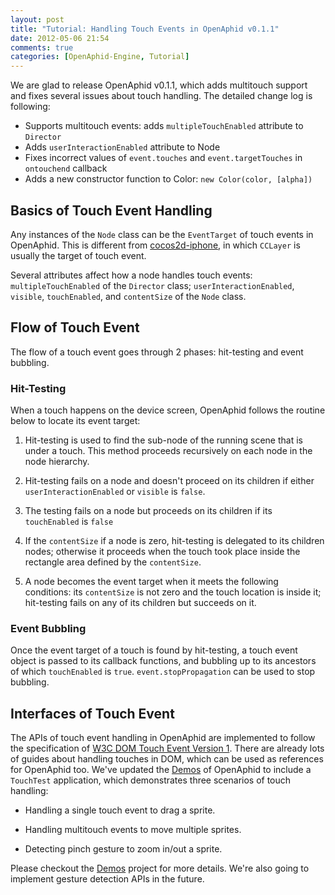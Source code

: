 ```yaml
---
layout: post
title: "Tutorial: Handling Touch Events in OpenAphid v0.1.1"
date: 2012-05-06 21:54
comments: true
categories: [OpenAphid-Engine, Tutorial]
---
```


We are glad to release OpenAphid v0.1.1, which adds multitouch support and fixes several issues about touch handling. The detailed change log is following:

<!-- more -->

- Supports multitouch events: adds `multipleTouchEnabled` attribute to `Director` 
- Adds `userInteractionEnabled` attribute to Node
- Fixes incorrect values of `event.touches` and `event.targetTouches` in `ontouchend` callback
- Adds a new constructor function to Color: `new Color(color, [alpha])` 

## Basics of Touch Event Handling

Any instances of the `Node` class can be the `EventTarget` of touch events in OpenAphid. This is different from [cocos2d-iphone](http://www.cocos2d-iphone.org/), in which `CCLayer` is usually the target of touch event.

Several attributes affect how a node handles touch events: `multipleTouchEnabled` of the `Director` class; `userInteractionEnabled`, `visible`, `touchEnabled`, and `contentSize` of the `Node` class.

## Flow of Touch Event

The flow of a touch event goes through 2 phases: hit-testing and event bubbling.

### Hit-Testing

When a touch happens on the device screen, OpenAphid follows the routine below to locate its event target:

1. Hit-testing is used to find the sub-node of the running scene that is under a touch. This method proceeds recursively on each node in the node hierarchy.

2. Hit-testing fails on a node and doesn't proceed on its children if either `userInteractionEnabled` or `visible` is `false`.

3. The testing fails on a node but proceeds on its children if its `touchEnabled` is `false`

4. If the `contentSize` if a node is zero, hit-testing is delegated to its children nodes; otherwise it proceeds when the touch took place inside the rectangle area defined by the `contentSize`.

5. A node becomes the event target when it meets the following conditions: its `contentSize` is not zero and the touch location is inside it; hit-testing fails on any of its children but succeeds on it.

### Event Bubbling

Once the event target of a touch is found by hit-testing, a touch event object is passed to its callback functions, and bubbling up to its ancestors of which `touchEnabled` is `true`. `event.stopPropagation` can be used to stop bubbling.

## Interfaces of Touch Event

The APIs of touch event handling in OpenAphid are implemented to follow the specification of [W3C DOM Touch Event Version 1](http://www.w3.org/TR/touch-events/). There are already lots of guides about handling touches in DOM, which can be used as references for OpenAphid too. We've updated the [Demos](https://github.com/openaphid/Demos) of OpenAphid to include a `TouchTest` application, which demonstrates three scenarios of touch handling:

- Handling a single touch event to drag a sprite.

- Handling multitouch events to move multiple sprites.

- Detecting pinch gesture to zoom in/out a sprite.

Please checkout the [Demos](https://github.com/openaphid/Demos) project for more details. We're also going to implement gesture detection APIs in the future.